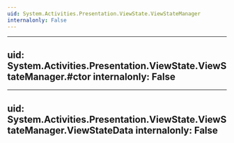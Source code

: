 ```yaml
---
uid: System.Activities.Presentation.ViewState.ViewStateManager
internalonly: False
---
```


---
uid: System.Activities.Presentation.ViewState.ViewStateManager.#ctor
internalonly: False
---

---
uid: System.Activities.Presentation.ViewState.ViewStateManager.ViewStateData
internalonly: False
---

